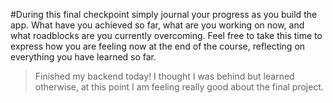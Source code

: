 #During this final checkpoint simply journal your progress as you build the app. What have you achieved so far, what are you working on now, and what roadblocks are you currently overcoming. Feel free to take this time to express how you are feeling now at the end of the course, reflecting on everything you have learned so far.
> Finished my backend today! I thought I was behind but learned otherwise, at this point I am feeling really good about the final project.